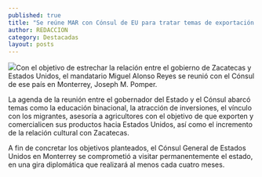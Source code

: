 ```yaml
---
published: true
title: "Se reúne MAR con Cónsul de EU para tratar temas de exportación e inversión de productos zacatecanos "
author: REDACCION
category: Destacadas
layout: posts
---
```


![](http://i.imgur.com/q4v3Sdnm.jpg)Con el objetivo de estrechar la relación entre el gobierno de Zacatecas y Estados Unidos, el mandatario Miguel Alonso Reyes se reunió con el Cónsul de ese país en Monterrey, Joseph M. Pomper.

La agenda de la reunión entre el gobernador del Estado y el Cónsul abarcó temas como la educación binacional, la atracción de inversiones, el vínculo con los migrantes, asesoría a agricultores con el objetivo de que exporten y comercialicen sus productos hacia Estados Unidos, así como el incremento de la relación cultural con Zacatecas.

A fin de concretar los objetivos planteados, el Cónsul General de Estados Unidos en Monterrey se comprometió a visitar permanentemente el estado, en una gira diplomática que realizará al menos cada cuatro meses.
